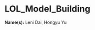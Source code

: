 # LOL_Model_Building
<html>
<body>
<p>
  <strong>Name(s):</strong>
  Leni Dai, Hongyu Yu
</p>




  
</body>
</html>
